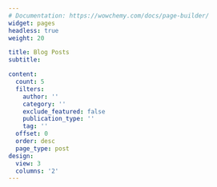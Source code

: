 ```yaml
---
# Documentation: https://wowchemy.com/docs/page-builder/
widget: pages
headless: true
weight: 20

title: Blog Posts
subtitle:

content:
  count: 5
  filters:
    author: ''
    category: ''
    exclude_featured: false
    publication_type: ''
    tag: ''
  offset: 0
  order: desc
  page_type: post
design:
  view: 3
  columns: '2'
---
```

